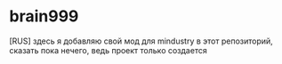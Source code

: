 # brain999
[RUS] здесь я добавляю свой мод для mindustry в этот репозиторий, сказать пока нечего, ведь проект только создается
